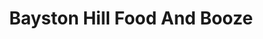 ---
title: "Bayston Hill Food And Booze"
url: /bayston-hill/bayston-hill-food-and-booze/
shop: Lebensmittel
---